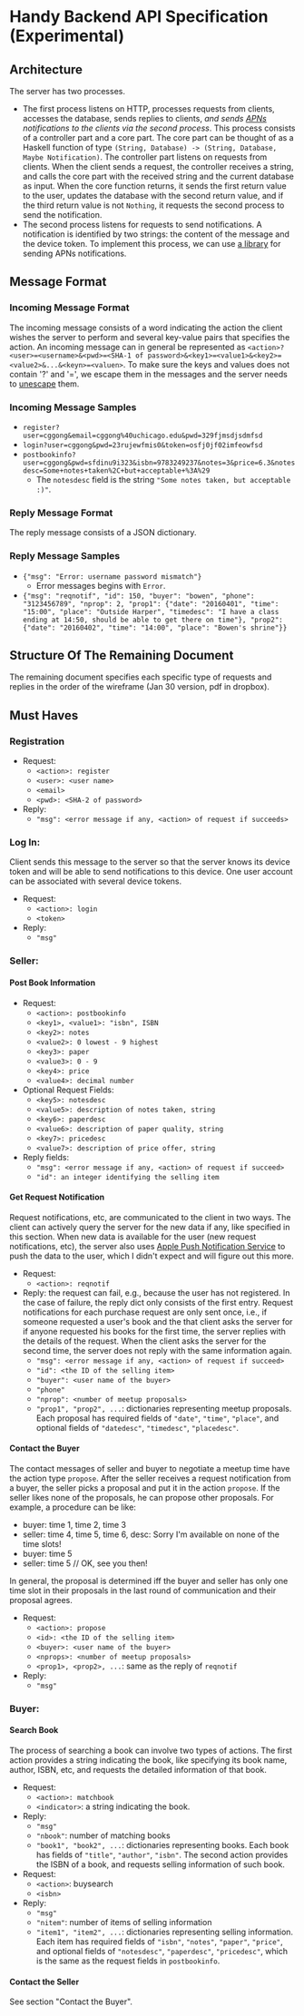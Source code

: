 # Handy Backend API Specification (Experimental)

## Architecture
The server has two processes. 
* The first process listens on HTTP,
processes requests from clients, accesses the database, sends replies
to clients, _and sends
[APNs](https://developer.apple.com/library/ios/documentation/NetworkingInternet/Conceptual/RemoteNotificationsPG/Chapters/ApplePushService.html)
notifications to the clients via the second
process_. This process consists of a controller part and a core part. The core part can be thought of as a Haskell function of type `(String, Database) -> (String, Database, Maybe Notification)`. The controller part listens on requests from clients. When the client sends a request, the controller receives a string, and calls the core part with the received string and the current database as input. When the core function returns, it sends the first return value to the user, updates the database with the second return value, and if the third return value is not `Nothing`, it requests the second process to send the notification. 
* The second process listens for requests to send notifications. A
  notification is identified by two strings: the content of the
  message and the device token. To implement this process, we can use
  [a library](https://github.com/notnoop/java-apns) for sending APNs
  notifications. 


## Message Format
### Incoming Message Format
The incoming message consists of a word indicating the action the client wishes the server to perform and several key-value pairs that specifies the action. An incoming message can in general be represented as `<action>?<user>=<username>&<pwd>=<SHA-1 of password>&<key1>=<value1>&<key2>=<value2>&...&<keyn>=<valuen>`. To make sure the keys and values does not contain '?' and '=', we escape them in the messages and the server needs to [unescape](http://hackage.haskell.org/package/network-2.1.0.0/docs/Network-URI.html#v%3AunEscapeString) them. 
### Incoming Message Samples
* `register?user=cggong&email=cggong%40uchicago.edu&pwd=329fjmsdjsdmfsd`
* `login?user=cggong&pwd=23rujewfmis0&token=osfj0jf02imfeowfsd`
* `postbookinfo?user=cggong&pwd=sfdinu9i323&isbn=9783249237&notes=3&price=6.3&notesdesc=Some+notes+taken%2C+but+acceptable+%3A%29`
  * The `notesdesc` field is the string `"Some notes taken, but acceptable :)"`.

### Reply Message Format
The reply message consists of a JSON dictionary.

### Reply Message Samples
* `{"msg": "Error: username password mismatch"}`
  * Error messages begins with `Error`. 
* `{"msg": "reqnotif", "id": 150, "buyer": "bowen", "phone": "3123456789", "nprop": 2, "prop1": {"date": "20160401", "time": "15:00", "place": "Outside Harper", "timedesc": "I have a class ending at 14:50, should be able to get there on time"}, "prop2": {"date": "20160402", "time": "14:00", "place": "Bowen's shrine"}}`

## Structure Of The Remaining Document
The remaining document specifies each specific type of requests and replies in the order of the wireframe (Jan 30 version, pdf in dropbox). 

## Must Haves
### Registration
* Request: 
  * `<action>: register`
  * `<user>: <user name>`
  * `<email>`
  * `<pwd>: <SHA-2 of password>`
* Reply: 
  * `"msg": <error message if any, <action> of request if succeeds>`
 
### Log In: 
Client sends this message to the server so that the server knows its device token and will be able to send notifications to this device. One user account can be associated with several device tokens. 
* Request: 
  * `<action>: login`
  * `<token>`
* Reply: 
  * `"msg"`

### Seller: 
#### Post Book Information
* Request: 
  * `<action>: postbookinfo`
  * `<key1>, <value1>: "isbn", ISBN`
  * `<key2>: notes`
  * `<value2>: 0 lowest - 9 highest`
  * `<key3>: paper`
  * `<value3>: 0 - 9`
  * `<key4>: price`
  * `<value4>: decimal number`
* Optional Request Fields: 
  * `<key5>: notesdesc`
  * `<value5>: description of notes taken, string`
  * `<key6>: paperdesc`
  * `<value6>: description of paper quality, string`
  * `<key7>: pricedesc`
  * `<value7>: description of price offer, string`
* Reply fields: 
  * `"msg": <error message if any, <action> of request if succeed>`
  * `"id": an integer identifying the selling item`

#### Get Request Notification
Request notifications, etc, are communicated to the client in two ways. The client can actively query the server for the new data if any, like specified in this section. When new data is available for the user (new request notifications, etc), the server also uses [Apple Push Notification Service](https://developer.apple.com/library/ios/documentation/NetworkingInternet/Conceptual/RemoteNotificationsPG/Chapters/ApplePushService.html) to push the data to the user, which I didn't expect and will figure out this more. 
* Request: 
  * `<action>: reqnotif`
* Reply: the request can fail, e.g., because the user has not registered. In the case of failure, the reply dict only consists of the first entry. Request notifications for each purchase request are only sent once, i.e., if someone requested a user's book and the that client asks the server for if anyone requested his books for the first time, the server replies with the details of the request. When the client asks the server for the second time, the server does not reply with the same information again. 
  * `"msg": <error message if any, <action> of request if succeed>`
  * `"id": <the ID of the selling item>`
  * `"buyer": <user name of the buyer>`
  * `"phone"`
  * `"nprop": <number of meetup proposals>`
  * `"prop1", "prop2", ...`: dictionaries representing meetup proposals. Each proposal has required fields of `"date"`, `"time"`, `"place"`, and optional fields of `"datedesc"`, `"timedesc"`, `"placedesc"`. 

#### Contact the Buyer
The contact messages of seller and buyer to negotiate a meetup time have the action type `propose`. After the seller receives a request notification from a buyer, the seller picks a proposal and put it in the action `propose`. If the seller likes none of the proposals, he can propose other proposals. For example, a procedure can be like: 
* buyer: time 1, time 2, time 3
* seller: time 4, time 5, time 6, desc: Sorry I'm available on none of the time slots! 
* buyer: time 5
* seller: time 5 // OK, see you then! 

In general, the proposal is determined iff the buyer and seller has only one time slot in their proposals in the last round of communication and their proposal agrees. 
* Request: 
  * `<action>: propose`
  * `<id>: <the ID of the selling item>`
  * `<buyer>: <user name of the buyer>`
  * `<nprops>: <number of meetup proposals>`
  * `<prop1>, <prop2>, ...`: same as the reply of `reqnotif`
* Reply: 
  * `"msg"`

### Buyer: 
#### Search Book
The process of searching a book can involve two types of actions. The first action provides a string indicating the book, like specifying its book name, author, ISBN, etc, and requests the detailed information of that book. 
* Request: 
  * `<action>: matchbook`
  * `<indicator>`: a string indicating the book. 
* Reply: 
  * `"msg"`
  * `"nbook"`: number of matching books
  * `"book1", "book2", ...`: dictionaries representing books. Each book has fields of `"title"`, `"author"`, `"isbn"`. 
The second action provides the ISBN of a book, and requests selling information of such book. 
* Request: 
  * `<action>`: buysearch
  * `<isbn>`
* Reply: 
  * `"msg"`
  * `"nitem"`: number of items of selling information
  * `"item1", "item2", ...`: dictionaries representing selling information. Each item has required fields of `"isbn"`, `"notes"`, `"paper"`, `"price"`, and optional fields of `"notesdesc"`, `"paperdesc"`, `"pricedesc"`, which is the same as the request fields in `postbookinfo`. 

#### Contact the Seller
See section "Contact the Buyer". 
